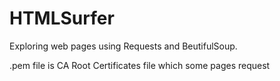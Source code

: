 # HTMLSurfer

Exploring web pages using Requests and BeutifulSoup.

.pem file is CA Root Certificates file which some pages request
